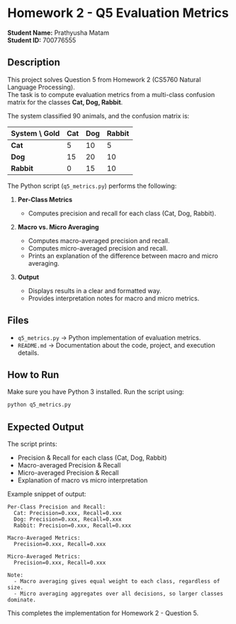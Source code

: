 # Homework 2 - Q5 Evaluation Metrics

**Student Name:** Prathyusha Matam  
**Student ID:** 700776555  

## Description
This project solves Question 5 from Homework 2 (CS5760 Natural Language Processing).  
The task is to compute evaluation metrics from a multi-class confusion matrix for the classes **Cat, Dog, Rabbit**.

The system classified 90 animals, and the confusion matrix is:

| System \ Gold | Cat | Dog | Rabbit |
|----------------|-----|-----|--------|
| **Cat**        |  5  | 10  |   5    |
| **Dog**        | 15  | 20  |  10    |
| **Rabbit**     |  0  | 15  |  10    |

The Python script (`q5_metrics.py`) performs the following:

1. **Per-Class Metrics**  
   - Computes precision and recall for each class (Cat, Dog, Rabbit).

2. **Macro vs. Micro Averaging**  
   - Computes macro-averaged precision and recall.  
   - Computes micro-averaged precision and recall.  
   - Prints an explanation of the difference between macro and micro averaging.

3. **Output**  
   - Displays results in a clear and formatted way.  
   - Provides interpretation notes for macro and micro metrics.

## Files
- `q5_metrics.py` → Python implementation of evaluation metrics.  
- `README.md` → Documentation about the code, project, and execution details.

## How to Run
Make sure you have Python 3 installed. Run the script using:

```bash
python q5_metrics.py
```

## Expected Output
The script prints:
- Precision & Recall for each class (Cat, Dog, Rabbit)
- Macro-averaged Precision & Recall
- Micro-averaged Precision & Recall
- Explanation of macro vs micro interpretation

Example snippet of output:

```
Per-Class Precision and Recall:
  Cat: Precision=0.xxx, Recall=0.xxx
  Dog: Precision=0.xxx, Recall=0.xxx
  Rabbit: Precision=0.xxx, Recall=0.xxx

Macro-Averaged Metrics:
  Precision=0.xxx, Recall=0.xxx

Micro-Averaged Metrics:
  Precision=0.xxx, Recall=0.xxx

Note:
  - Macro averaging gives equal weight to each class, regardless of size.
  - Micro averaging aggregates over all decisions, so larger classes dominate.
```

This completes the implementation for Homework 2 - Question 5.
